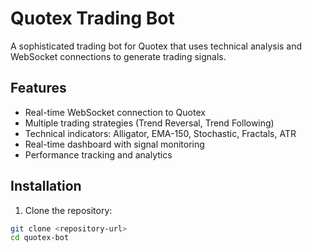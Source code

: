 # Quotex Trading Bot

A sophisticated trading bot for Quotex that uses technical analysis and WebSocket connections to generate trading signals.

## Features

- Real-time WebSocket connection to Quotex
- Multiple trading strategies (Trend Reversal, Trend Following)
- Technical indicators: Alligator, EMA-150, Stochastic, Fractals, ATR
- Real-time dashboard with signal monitoring
- Performance tracking and analytics

## Installation

1. Clone the repository:
```bash
git clone <repository-url>
cd quotex-bot
